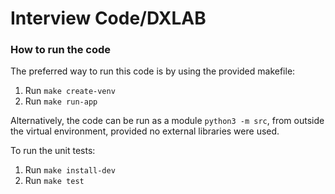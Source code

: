 # Interview Code/DXLAB

### How to run the code

The preferred way to run this code is by using the provided makefile: 

1. Run `make create-venv`
2. Run `make run-app`

Alternatively, the code can be run as a module
`python3 -m src`, from outside the virtual environment, provided no external libraries were used.

To run the unit tests:

1. Run `make install-dev` 
2. Run `make test`